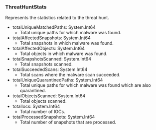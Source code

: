 ### ThreatHuntStats
Represents the statistics related to the threat hunt.

- totalUniqueMatchedPaths: System.Int64
  - Total unique paths for which malware was found.
- totalAffectedSnapshots: System.Int64
  - Total snapshots in which malware was found.
- totalAffectedObjects: System.Int64
  - Total objects in which malware was found.
- totalSnapshotsScanned: System.Int64
  - Total snapshots scanned.
- totalSucceededScans: System.Int64
  - Total scans where the malware scan succeeded.
- totalUniqueQuarantinedPaths: System.Int64
  - Total unique paths for which malware was found which are also quarantined.
- totalObjectsScanned: System.Int64
  - Total objects scanned.
- totalIocs: System.Int64
  - Total number of IOCs.
- totalProcessedSnapshots: System.Int64
  - Total number of snapshots that are processed.
